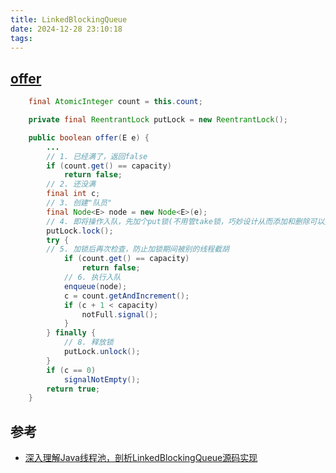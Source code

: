 ```yaml
---
title: LinkedBlockingQueue
date: 2024-12-28 23:10:18
tags:
---
```

    

##  [offer](slink@@@1735398709)

```java
    final AtomicInteger count = this.count;

    private final ReentrantLock putLock = new ReentrantLock();

    public boolean offer(E e) {
        ...
        // 1. 已经满了，返回false
        if (count.get() == capacity)
            return false;
        // 2. 还没满
        final int c;
        // 3. 创建"队员"
        final Node<E> node = new Node<E>(e);
        // 4. 即将操作入队，先加个put锁(不用管take锁，巧妙设计从而添加和删除可以并发)
        putLock.lock();
        try {
        // 5. 加锁后再次检查，防止加锁期间被别的线程截胡
            if (count.get() == capacity)
                return false;
            // 6. 执行入队
            enqueue(node);
            c = count.getAndIncrement();
            if (c + 1 < capacity)
                notFull.signal();
            }
        } finally {
            // 8. 释放锁
            putLock.unlock();
        }
        if (c == 0)
            signalNotEmpty();
        return true;
    }
```


## 参考

- [深入理解Java线程池，剖析LinkedBlockingQueue源码实现](https://juejin.cn/post/7329280514627665961?searchId=202412282306309B05CE6FC1DEE9F99437)